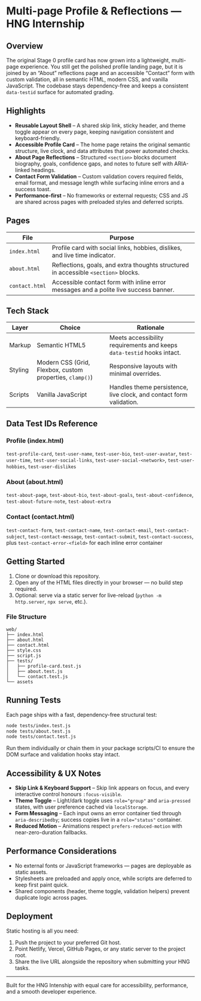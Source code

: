 # Multi-page Profile & Reflections — HNG Internship

## Overview

The original Stage 0 profile card has now grown into a lightweight, multi-page experience. You still get the polished profile landing page, but it is joined by an “About” reflections page and an accessible “Contact” form with custom validation, all in semantic HTML, modern CSS, and vanilla JavaScript. The codebase stays dependency-free and keeps a consistent `data-testid` surface for automated grading.

## Highlights

- **Reusable Layout Shell** – A shared skip link, sticky header, and theme toggle appear on every page, keeping navigation consistent and keyboard-friendly.
- **Accessible Profile Card** – The home page retains the original semantic structure, live clock, and data attributes that power automated checks.
- **About Page Reflections** – Structured `<section>` blocks document biography, goals, confidence gaps, and notes to future self with ARIA-linked headings.
- **Contact Form Validation** – Custom validation covers required fields, email format, and message length while surfacing inline errors and a success toast.
- **Performance-first** – No frameworks or external requests; CSS and JS are shared across pages with preloaded styles and deferred scripts.

## Pages

| File           | Purpose                                                                               |
|----------------|---------------------------------------------------------------------------------------|
| `index.html`   | Profile card with social links, hobbies, dislikes, and live time indicator.           |
| `about.html`   | Reflections, goals, and extra thoughts structured in accessible `<section>` blocks.  |
| `contact.html` | Accessible contact form with inline error messages and a polite live success banner. |

## Tech Stack

| Layer   | Choice | Rationale |
|---------|--------|-----------|
| Markup  | Semantic HTML5 | Meets accessibility requirements and keeps `data-testid` hooks intact. |
| Styling | Modern CSS (Grid, Flexbox, custom properties, `clamp()`) | Responsive layouts with minimal overrides. |
| Scripts | Vanilla JavaScript | Handles theme persistence, live clock, and contact form validation. |

## Data Test IDs Reference

### Profile (index.html)

`test-profile-card`, `test-user-name`, `test-user-bio`, `test-user-avatar`, `test-user-time`, `test-user-social-links`, `test-user-social-<network>`, `test-user-hobbies`, `test-user-dislikes`

### About (about.html)

`test-about-page`, `test-about-bio`, `test-about-goals`, `test-about-confidence`, `test-about-future-note`, `test-about-extra`

### Contact (contact.html)

`test-contact-form`, `test-contact-name`, `test-contact-email`, `test-contact-subject`, `test-contact-message`, `test-contact-submit`, `test-contact-success`, plus `test-contact-error-<field>` for each inline error container

## Getting Started

1. Clone or download this repository.
2. Open any of the HTML files directly in your browser — no build step required.
3. Optional: serve via a static server for live-reload (`python -m http.server`, `npx serve`, etc.).

### File Structure

```
web/
├── index.html
├── about.html
├── contact.html
├── style.css
├── script.js
├── tests/
│   ├── profile-card.test.js
│   ├── about.test.js
│   └── contact.test.js
└── assets
```

## Running Tests

Each page ships with a fast, dependency-free structural test:

```bash
node tests/index.test.js
node tests/about.test.js
node tests/contact.test.js
```

Run them individually or chain them in your package scripts/CI to ensure the DOM surface and validation hooks stay intact.

## Accessibility & UX Notes

- **Skip Link & Keyboard Support** – Skip link appears on focus, and every interactive control honours `:focus-visible`.
- **Theme Toggle** – Light/dark toggle uses `role="group"` and `aria-pressed` states, with user preference cached via `localStorage`.
- **Form Messaging** – Each input owns an error container tied through `aria-describedby`; success copies live in a `role="status"` container.
- **Reduced Motion** – Animations respect `prefers-reduced-motion` with near-zero-duration fallbacks.

## Performance Considerations

- No external fonts or JavaScript frameworks — pages are deployable as static assets.
- Stylesheets are preloaded and apply once, while scripts are deferred to keep first paint quick.
- Shared components (header, theme toggle, validation helpers) prevent duplicate logic across pages.

## Deployment

Static hosting is all you need:

1. Push the project to your preferred Git host.
2. Point Netlify, Vercel, GitHub Pages, or any static server to the project root.
3. Share the live URL alongside the repository when submitting your HNG tasks.

---

Built for the HNG Intenship with equal care for accessibility, performance, and a smooth developer experience.
